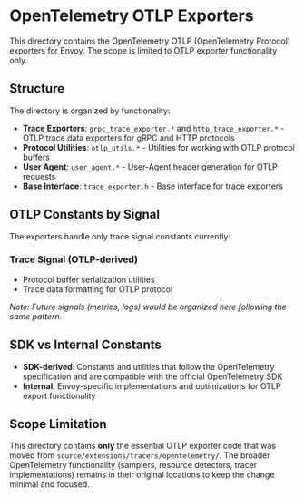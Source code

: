 # OpenTelemetry OTLP Exporters

This directory contains the OpenTelemetry OTLP (OpenTelemetry Protocol) exporters for Envoy. The scope is limited to OTLP exporter functionality only.

## Structure

The directory is organized by functionality:

- **Trace Exporters**: `grpc_trace_exporter.*` and `http_trace_exporter.*` - OTLP trace data exporters for gRPC and HTTP protocols
- **Protocol Utilities**: `otlp_utils.*` - Utilities for working with OTLP protocol buffers
- **User Agent**: `user_agent.*` - User-Agent header generation for OTLP requests
- **Base Interface**: `trace_exporter.h` - Base interface for trace exporters

## OTLP Constants by Signal

The exporters handle only trace signal constants currently:

### Trace Signal (OTLP-derived)
- Protocol buffer serialization utilities
- Trace data formatting for OTLP protocol

*Note: Future signals (metrics, logs) would be organized here following the same pattern.*

## SDK vs Internal Constants

- **SDK-derived**: Constants and utilities that follow the OpenTelemetry specification and are compatible with the official OpenTelemetry SDK
- **Internal**: Envoy-specific implementations and optimizations for OTLP export functionality

## Scope Limitation

This directory contains **only** the essential OTLP exporter code that was moved from `source/extensions/tracers/opentelemetry/`. The broader OpenTelemetry functionality (samplers, resource detectors, tracer implementations) remains in their original locations to keep the change minimal and focused.
